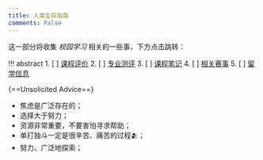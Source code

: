 ```yaml
---
title: 人类生存指南
comments: False
---
```


这一部分将收集 *校园学习* 相关的一些事，下方点击跳转：  

!!! abstract
    1. [ ] [课程评价](course.md)
    2. [ ] [专业测评](major.md)
    3. [ ] [课程笔记](core/jl.md)
    4. [ ] [相关赛事](competition.md)
    5. [ ] [留学信息](abroad.md)


{==Unsolicited Advice==}  

- 焦虑是广泛存在的；
- 选择大于努力；
- 资源非常重要，不要害怕寻求帮助；
- 单打独斗一定是很辛苦、痛苦的过程🫂；
- 努力、广泛地探索；
